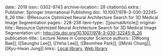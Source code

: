 date:: 2019
issn:: 0302-9743
archive-location:: 28 citation(s)
extra:: Publisher: Springer International Publishing
doi:: 10.1007/978-3-030-32245-8_26
title:: @Resource Optimized Neural Architecture Search for 3D Medical Image Segmentation
pages:: 228-236
item-type:: [[journalArticle]]
original-title:: Resource Optimized Neural Architecture Search for 3D Medical Image Segmentation
url:: http://dx.doi.org/10.1007/978-3-030-32245-8_26
publication-title:: Lecture Notes in Computer Science
authors:: [[Woong Bae]], [[Seungho Lee]], [[Yeha Lee]], [[Beomhee Park]], [[Minki Chung]], [[Kyu-Hwan Jung]]
links:: [Local library](zotero://select/library/items/T6642LKN), [Web library](https://www.zotero.org/users/8746250/items/T6642LKN)
